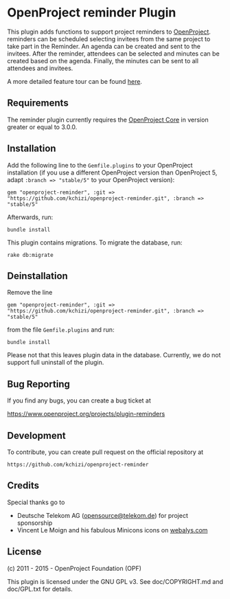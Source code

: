 OpenProject reminder Plugin
==========================

This plugin adds functions to support project reminders to
[OpenProject](https://www.openproject.org). reminders
can be scheduled selecting invitees from the same project to take
part in the Reminder. An agenda can be created and sent to the invitees.
After the reminder, attendees can be selected and minutes can be
created based on the agenda. Finally, the minutes can be sent to
all attendees and invitees.

A more detailed feature tour can be found [here](https://www.openproject.org/projects/openproject/wiki/reminders).

Requirements
------------

The reminder plugin currently requires the [OpenProject Core](https://github.com/opf/openproject/) in
version greater or equal to 3.0.0.


Installation
------------

Add the following line to the `Gemfile.plugins` to your OpenProject installation (if you use a different OpenProject version than OpenProject 5, adapt `:branch => "stable/5"` to your OpenProject version):

`gem "openproject-reminder", :git => "https://github.com/kchizi/openproject-reminder.git", :branch => "stable/5"`

Afterwards, run:

`bundle install`

This plugin contains migrations. To migrate the database, run:

`rake db:migrate`

Deinstallation
--------------

Remove the line

`gem "openproject-reminder", :git => "https://github.com/kchizi/openproject-reminder.git", :branch => "stable/5"`

from the file `Gemfile.plugins` and run:

`bundle install`

Please not that this leaves plugin data in the database. Currently, we do not
support full uninstall of the plugin.

Bug Reporting
-------------

If you find any bugs, you can create a bug ticket at

https://www.openproject.org/projects/plugin-reminders

Development
-----------

To contribute, you can create pull request on the official repository at

`https://github.com/kchizi/openproject-reminder`

Credits
-------

Special thanks go to

* Deutsche Telekom AG (opensource@telekom.de) for project sponsorship
* Vincent Le Moign and his fabulous Minicons icons on [webalys.com](http://www.webalys.com/minicons/icons-free-pack.php)

License
-------

(c) 2011 - 2015 - OpenProject Foundation (OPF)

This plugin is licensed under the GNU GPL v3. See doc/COPYRIGHT.md and
doc/GPL.txt for details.
